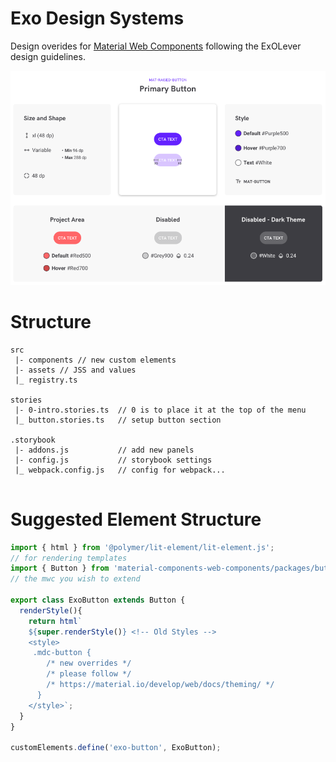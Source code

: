 # Exo Design Systems
Design overides for [Material Web Components](https://github.com/material-components/material-components-web-components)
following the ExOLever design guidelines.

![example](readme-assets/example.png)



# Structure

```
src
 |- components // new custom elements
 |- assets // JSS and values
 |_ registry.ts
 
stories
 |- 0-intro.stories.ts  // 0 is to place it at the top of the menu
 |_ button.stories.ts   // setup button section
 
.storybook
 |- addons.js           // add new panels
 |- config.js           // storybook settings
 |_ webpack.config.js   // config for webpack...
 

```



# Suggested Element Structure

```javascript
import { html } from '@polymer/lit-element/lit-element.js';
// for rendering templates
import { Button } from 'material-components-web-components/packages/button';
// the mwc you wish to extend

export class ExoButton extends Button {
  renderStyle(){
    return html`
    ${super.renderStyle()} <!-- Old Styles -->
    <style>
     .mdc-button {
      	/* new overrides */
		/* please follow */
		/* https://material.io/develop/web/docs/theming/ */
      }
    </style>`;
  }
}

customElements.define('exo-button', ExoButton);

```

